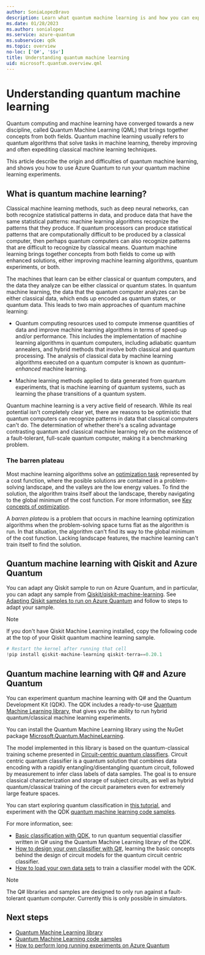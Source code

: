 ```yaml
---
author: SoniaLopezBravo
description: Learn what quantum machine learning is and how you can experiment with it using Azure Quantum
ms.date: 01/28/2023
ms.author: sonialopez
ms.service: azure-quantum
ms.subservice: qdk
ms.topic: overview
no-loc: ['Q#', '$$v']
title: Understanding quantum machine learning
uid: microsoft.quantum.overview.qml
---
```


# Understanding quantum machine learning

Quantum computing and machine learning have converged towards a new discipline, called Quantum Machine Learning (QML) that brings together concepts from both fields. Quantum machine learning usually refers to quantum algorithms that solve tasks in machine learning, thereby improving and often expediting classical machine learning techniques. 

This article describe the origin and difficulties of quantum machine learning, and shows you how to use Azure Quantum to run your quantum machine learning experiments.

## What is quantum machine learning? 

Classical machine learning methods, such as deep neural networks, can both recognize statistical patterns in data, and produce data that have the same statistical patterns: machine learning algorithms recognize the patterns that they produce. If quantum processors can produce statistical patterns that are computationally difficult to be produced by a classical computer, then perhaps quantum computers can also recognize patterns that are difficult to recognize by classical means. Quantum machine learning brings together concepts from both fields to come up with enhanced solutions, either improving machine learning algorithms, quantum experiments, or both. 

The machines that learn can be either classical or quantum computers, and the data they analyze can be either classical or quantum states. In quantum machine learning, the data that the quantum computer analyzes can be either classical data, which ends up encoded as quantum states, or quantum data. This leads to two main approaches of quantum machine learning: 

- Quantum computing resources used to compute immense quantities of data and improve machine learning algorithms in terms of speed-up and/or performance. This includes the implementation of machine learning algorithms in quantum computers, including adiabatic quantum annealers, and hybrid methods that involve both classical and quantum processing. The analysis of classical data by machine learning algorithms executed on a quantum computer is known as *quantum-enhanced* machine learning. 

- Machine learning methods applied to data generated from quantum experiments, that is machine learning of quantum systems, such as learning the phase transitions of a quantum system.

Quantum machine learning is a very active field of research. While its real potential isn't completely clear yet, there are reasons to be optimistic that quantum computers can recognize patterns in data that classical computers can't do. The determination of whether there's a scaling advantage contrasting quantum and classical machine learning rely on the existence of a fault-tolerant, full-scale quantum computer, making it a benchmarking problem. 


### The barren plateau

 Most machine learning algorithms solve an [optimization task](xref:microsoft.quantum.optimization.concepts.overview.introduction) represented by a cost function, where the posible solutions are contained in a problem-solving landscape, and the valleys are the low energy values. To find the solution, the algorithm trains itself about the landscape, thereby navigating to the global minimum of the cost function. For more information, see [Key concepts of optimization](xref:microsoft.quantum.optimization.concepts.overview.key-concepts).

A *barren plateau* is a problem that occurs in machine learning optimization algorithms when the problem-solving space turns flat as the algorithm is run. In that situation, the algorithm can't find its way to the global minimum of the cost function. Lacking landscape features, the machine learning can't train itself to find the solution.


## Quantum machine learning with Qiskit and Azure Quantum 

You can adapt any Qiskit sample to run on Azure Quantum, and in particular, you can adapt any sample from [Qiskit/qiskit-machine-learning](https://github.com/Qiskit/qiskit-machine-learning). See [Adapting Qiskit samples to run on Azure Quantum](xref:microsoft.quantum.how-to.adapting-qiskit) and follow to steps to adapt your sample. 

> [!NOTE]
> If you don't have Qiskit Machine Learning installed, copy the following code at the top of your Qiskit quantum machine learning sample. 
> 
> ```python
> # Restart the kernel after running that cell
> !pip install qiskit-machine-learning qiskit-terra==0.20.1
> ```

## Quantum machine learning with Q# and Azure Quantum 

You can experiment quantum machine learning with Q# and the Quantum Development Kit (QDK). The QDK includes a ready-to-use [Quantum Machine Learning library](xref:microsoft.quantum.libraries.overview.machine-learning.intro), that gives you the ability to run hybrid quantum/classical machine learning experiments. 

You can install the Quantum Machine Learning library using the NuGet package [Microsoft.Quantum.MachineLearning](https://www.nuget.org/packages/Microsoft.Quantum.MachineLearning).

The model implemented in this library is based on the quantum-classical training scheme presented in [Circuit-centric quantum classifiers](https://arxiv.org/abs/1804.00633). Circuit centric quantum classifier is a quantum solution that combines data encoding with a rapidly entangling/disentangling quantum circuit, followed by measurement to infer class labels of data samples. The goal is to ensure classical characterization and storage of subject circuits, as well as hybrid quantum/classical training of the circuit parameters even for extremely large feature spaces.

You can start exploring quantum classification in [this tutorial](https://github.com/microsoft/QuantumKatas/tree/main/tutorials/QuantumClassification), and experiment with the QDK [quantum machine learning code samples](https://github.com/microsoft/Quantum/tree/main/samples/machine-learning). 

For more information, see:

- [Basic classification with QDK](xref:microsoft.quantum.libraries.overview.machine-learning.basics), to run quantum sequential classifier written in Q# using the Quantum Machine Learning library of the QDK.
- [How to design your own classifier with Q#](xref:microsoft.quantum.libraries.overview.machine-learning.design), learning the basic concepts behind the design of circuit models for the quantum circuit centric classifier.
- [How to load your own data sets](xref:microsoft.quantum.libraries.overview.machine-learning.load) to train a classifier model with the QDK.

> [!NOTE]
> The Q# libraries and samples are designed to only run against a fault-tolerant quantum computer. Currently this is only possible in simulators.

## Next steps

- [Quantum Machine Learning library](xref:microsoft.quantum.libraries.overview.machine-learning.intro)
- [Quantum Machine Learning code samples](https://github.com/microsoft/Quantum/tree/main/samples/machine-learning)
- [How to perform long running experiments on Azure Quantum](xref:microsoft.quantum.long-running-experiments)

